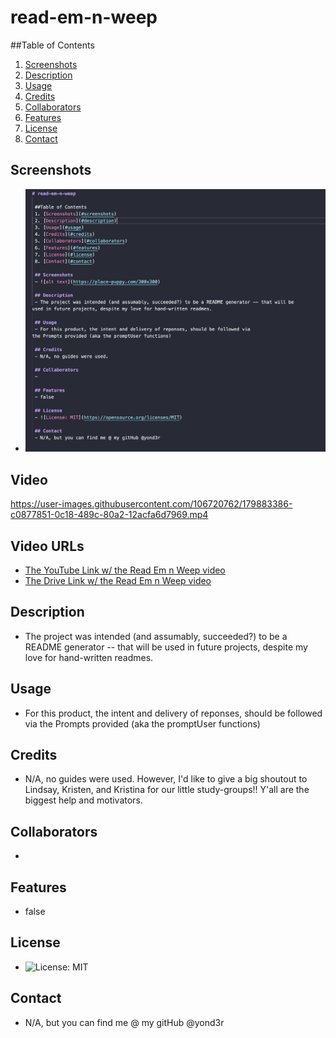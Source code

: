 # read-em-n-weep

 ##Table of Contents 
 1. [Screenshots](#screenshots)
 2. [Description](#description)
 3. [Usage](#usage)
 4. [Credits](#credits)
 5. [Collaborators](#collaborators)
 6. [Features](#features)
 7. [License](#license)
 8. [Contact](#contact)
 
 ## Screenshots
 - ![alt text](/images/readmescreen.png)

## Video
https://user-images.githubusercontent.com/106720762/179883386-c0877851-0c18-489c-80a2-12acfa6d7969.mp4

 ## Video URLs
 - [The YouTube Link w/ the Read Em n Weep video](https://youtu.be/0Ckpo-wNMNo)
 - [The Drive Link w/ the Read Em n Weep video](https://drive.google.com/file/d/1bpOrLdMbHkNSUXu4dN7WyMUQY3PXLeeQ/view?usp=sharing)
 
 ## Description 
 - The project was intended (and assumably, succeeded?) to be a README generator -- that will be 
used in future projects, despite my love for hand-written readmes.
 
 ## Usage
 - For this product, the intent and delivery of reponses, should be followed via 
the Prompts provided (aka the promptUser functions)
 
 ## Credits
 - N/A, no guides were used. However, I'd like to give a big shoutout to Lindsay, Kristen, and Kristina for our little study-groups!! Y'all are the biggest help and motivators.
 
 ## Collaborators
 - 
 
 ## Features
 - false
 
 ## License
 - ![License: MIT](https://opensource.org/licenses/MIT)
 
 ## Contact
 - N/A, but you can find me @ my gitHub @yond3r
